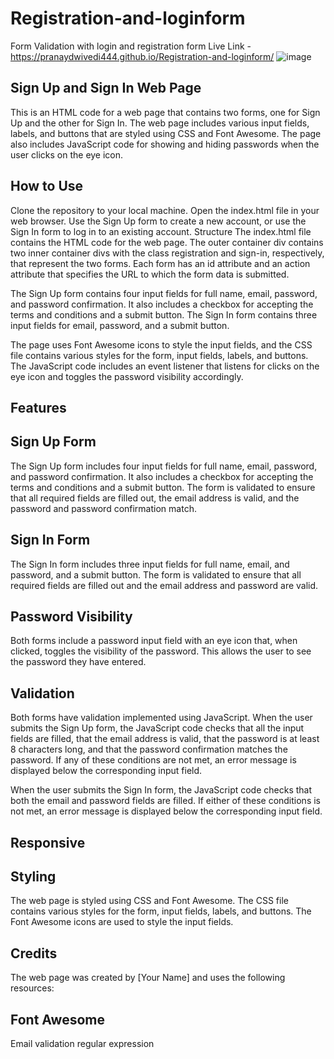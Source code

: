 # Registration-and-loginform
Form Validation with login and registration form
Live Link - https://pranaydwivedi444.github.io/Registration-and-loginform/
![image](https://user-images.githubusercontent.com/48515987/223234780-30d7af30-3fab-4aeb-a410-5f99ae65ac32.png)

## Sign Up and Sign In Web Page
This is an HTML code for a web page that contains two forms, one for Sign Up and the other for Sign In. The web page includes various input fields, labels, and buttons that are styled using CSS and Font Awesome. The page also includes JavaScript code for showing and hiding passwords when the user clicks on the eye icon.

## How to Use
Clone the repository to your local machine.
Open the index.html file in your web browser.
Use the Sign Up form to create a new account, or use the Sign In form to log in to an existing account.
Structure
The index.html file contains the HTML code for the web page. The outer container div contains two inner container divs with the class registration and sign-in, respectively, that represent the two forms. Each form has an id attribute and an action attribute that specifies the URL to which the form data is submitted.

The Sign Up form contains four input fields for full name, email, password, and password confirmation. It also includes a checkbox for accepting the terms and conditions and a submit button. The Sign In form contains three input fields for email, password, and a submit button.

The page uses Font Awesome icons to style the input fields, and the CSS file contains various styles for the form, input fields, labels, and buttons. The JavaScript code includes an event listener that listens for clicks on the eye icon and toggles the password visibility accordingly.
## Features
## Sign Up Form
The Sign Up form includes four input fields for full name, email, password, and password confirmation. It also includes a checkbox for accepting the terms and conditions and a submit button. The form is validated to ensure that all required fields are filled out, the email address is valid, and the password and password confirmation match.

## Sign In Form
The Sign In form includes three input fields for full name, email, and password, and a submit button. The form is validated to ensure that all required fields are filled out and the email address and password are valid.

## Password Visibility
Both forms include a password input field with an eye icon that, when clicked, toggles the visibility of the password. This allows the user to see the password they have entered.
## Validation
Both forms have validation implemented using JavaScript. When the user submits the Sign Up form, the JavaScript code checks that all the input fields are filled, that the email address is valid, that the password is at least 8 characters long, and that the password confirmation matches the password. If any of these conditions are not met, an error message is displayed below the corresponding input field.

When the user submits the Sign In form, the JavaScript code checks that both the email and password fields are filled. If either of these conditions is not met, an error message is displayed below the corresponding input field.
## Responsive
## Styling
The web page is styled using CSS and Font Awesome. The CSS file contains various styles for the form, input fields, labels, and buttons. The Font Awesome icons are used to style the input fields.

## Credits
The web page was created by [Your Name] and uses the following resources:

## Font Awesome
Email validation regular expression
